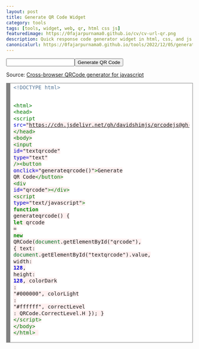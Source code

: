 ```yaml
---
layout: post
title: Generate QR Code Widget
category: tools
tags: [tools, widget, web, qr, html css js]
featuredimage: https://0fajarpurnama0.github.io/cv/cv-url-qr.png
description: Quick response code generator widget in html, css, and js.
canonicalurl: https://0fajarpurnama0.github.io/tools/2022/12/05/generate-qr-code-widget
---
```

<input id="textqrcode" type="text" /><button onclick="generateqrcode()">Generate QR Code</button>
<div id="qrcode"></div>
<p>Source: <a href="https://github.com/davidshimjs/qrcodejs">Cross-browser QRCode generator for javascript</a></p>
<script src="{{ '/assets/js/3rdparty/qrcode.js' | relative_url }}"></script>
<script type="text/javascript">
function generateqrcode() {
  let qrcode = new QRCode(document.getElementById("qrcode"), {
    text: document.getElementById("textqrcode").value,
    width: 128,
    height: 128,
    colorDark : "#000000",
    colorLight : "#ffffff",
    correctLevel : QRCode.CorrectLevel.H
  });
}
</script>

<!-- HTML generated using hilite.me --><div style="background: #ffffff; overflow:auto;width:auto;border:solid gray;border-width:.1em .1em .1em .8em;padding:.2em .6em;"><pre style="margin: 0; line-height: 125%"><span style="color: #557799">&lt;!DOCTYPE html&gt;</span>
<span style="color: #007700">&lt;html&gt;</span>
<span style="color: #007700">&lt;head&gt;</span>
  <span style="color: #007700">&lt;script </span><span style="color: #0000CC">src=</span><span style="background-color: #fff0f0">&quot;https://cdn.jsdelivr.net/gh/davidshimjs/qrcodejs@gh-pages/qrcode.js&quot;</span><span style="color: #007700">&gt;&lt;/script&gt;</span>
<span style="color: #007700">&lt;/head&gt;</span>
<span style="color: #007700">&lt;body&gt;</span>
<span style="color: #007700">&lt;input</span> <span style="color: #0000CC">id=</span><span style="background-color: #fff0f0">&quot;textqrcode&quot;</span> <span style="color: #0000CC">type=</span><span style="background-color: #fff0f0">&quot;text&quot;</span> <span style="color: #007700">/&gt;&lt;button</span> <span style="color: #0000CC">onclick=</span><span style="background-color: #fff0f0">&quot;generateqrcode()&quot;</span><span style="color: #007700">&gt;</span>Generate QR Code<span style="color: #007700">&lt;/button&gt;</span>
<span style="color: #007700">&lt;div</span> <span style="color: #0000CC">id=</span><span style="background-color: #fff0f0">&quot;qrcode&quot;</span><span style="color: #007700">&gt;&lt;/div&gt;</span>
<span style="color: #007700">&lt;script </span><span style="color: #0000CC">type=</span><span style="background-color: #fff0f0">&quot;text/javascript&quot;</span><span style="color: #007700">&gt;</span>
<span style="color: #008800; font-weight: bold">function</span> generateqrcode() {
  <span style="color: #008800; font-weight: bold">let</span> qrcode <span style="color: #333333">=</span> <span style="color: #008800; font-weight: bold">new</span> QRCode(<span style="color: #007020">document</span>.getElementById(<span style="background-color: #fff0f0">&quot;qrcode&quot;</span>), {
    text<span style="color: #333333">:</span> <span style="color: #007020">document</span>.getElementById(<span style="background-color: #fff0f0">&quot;textqrcode&quot;</span>).value,
    width<span style="color: #333333">:</span> <span style="color: #0000DD; font-weight: bold">128</span>,
    height<span style="color: #333333">:</span> <span style="color: #0000DD; font-weight: bold">128</span>,
    colorDark <span style="color: #333333">:</span> <span style="background-color: #fff0f0">&quot;#000000&quot;</span>,
    colorLight <span style="color: #333333">:</span> <span style="background-color: #fff0f0">&quot;#ffffff&quot;</span>,
    correctLevel <span style="color: #333333">:</span> QRCode.CorrectLevel.H
  });
}
<span style="color: #007700">&lt;/script&gt;</span>
<span style="color: #007700">&lt;/body&gt;</span>
<span style="color: #007700">&lt;/html&gt;</span>
</pre></div>
